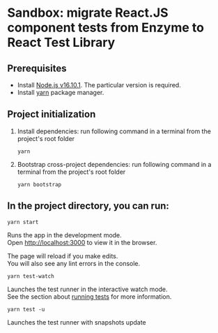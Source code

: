 # Sandbox: migrate React.JS component tests from Enzyme to React Test Library

## Prerequisites
- Install [Node.js v16.10.1](https://nodejs.org/en/download/current). The particular version is required.
- Install [yarn](https://classic.yarnpkg.com/lang/en/docs/install/#windows-stable) package manager.


## Project initialization
1) Install dependencies: run following command in a terminal from the project's root folder
    ```
    yarn
    ```
2) Bootstrap cross-project dependencies: run following command in a terminal from the project's root folder
    ```
    yarn bootstrap
    ```



## In the project directory, you can run:
```
yarn start
```
Runs the app in the development mode.\
Open [http://localhost:3000](http://localhost:3000) to view it in the browser.

The page will reload if you make edits.\
You will also see any lint errors in the console.
```
yarn test-watch
```
Launches the test runner in the interactive watch mode.\
See the section about [running tests](https://facebook.github.io/create-react-app/docs/running-tests) for more information.

```
yarn test -u
```
Launches the test runner with snapshots update
